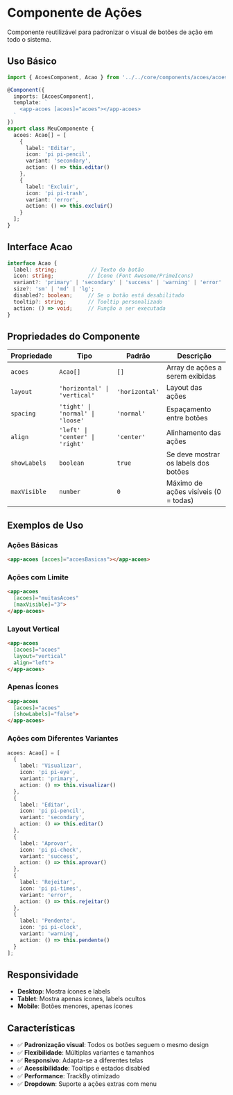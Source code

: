 # Componente de Ações

Componente reutilizável para padronizar o visual de botões de ação em todo o sistema.

## Uso Básico

```typescript
import { AcoesComponent, Acao } from '../../core/components/acoes/acoes.component';

@Component({
  imports: [AcoesComponent],
  template: `
    <app-acoes [acoes]="acoes"></app-acoes>
  `
})
export class MeuComponente {
  acoes: Acao[] = [
    {
      label: 'Editar',
      icon: 'pi pi-pencil',
      variant: 'secondary',
      action: () => this.editar()
    },
    {
      label: 'Excluir',
      icon: 'pi pi-trash',
      variant: 'error',
      action: () => this.excluir()
    }
  ];
}
```

## Interface Acao

```typescript
interface Acao {
  label: string;           // Texto do botão
  icon: string;           // Ícone (Font Awesome/PrimeIcons)
  variant?: 'primary' | 'secondary' | 'success' | 'warning' | 'error' | 'ghost';
  size?: 'sm' | 'md' | 'lg';
  disabled?: boolean;     // Se o botão está desabilitado
  tooltip?: string;       // Tooltip personalizado
  action: () => void;     // Função a ser executada
}
```

## Propriedades do Componente

| Propriedade | Tipo | Padrão | Descrição |
|-------------|------|--------|-----------|
| `acoes` | `Acao[]` | `[]` | Array de ações a serem exibidas |
| `layout` | `'horizontal' \| 'vertical'` | `'horizontal'` | Layout das ações |
| `spacing` | `'tight' \| 'normal' \| 'loose'` | `'normal'` | Espaçamento entre botões |
| `align` | `'left' \| 'center' \| 'right'` | `'center'` | Alinhamento das ações |
| `showLabels` | `boolean` | `true` | Se deve mostrar os labels dos botões |
| `maxVisible` | `number` | `0` | Máximo de ações visíveis (0 = todas) |

## Exemplos de Uso

### Ações Básicas
```html
<app-acoes [acoes]="acoesBasicas"></app-acoes>
```

### Ações com Limite
```html
<app-acoes 
  [acoes]="muitasAcoes" 
  [maxVisible]="3">
</app-acoes>
```

### Layout Vertical
```html
<app-acoes 
  [acoes]="acoes" 
  layout="vertical"
  align="left">
</app-acoes>
```

### Apenas Ícones
```html
<app-acoes 
  [acoes]="acoes" 
  [showLabels]="false">
</app-acoes>
```

### Ações com Diferentes Variantes
```typescript
acoes: Acao[] = [
  {
    label: 'Visualizar',
    icon: 'pi pi-eye',
    variant: 'primary',
    action: () => this.visualizar()
  },
  {
    label: 'Editar',
    icon: 'pi pi-pencil',
    variant: 'secondary',
    action: () => this.editar()
  },
  {
    label: 'Aprovar',
    icon: 'pi pi-check',
    variant: 'success',
    action: () => this.aprovar()
  },
  {
    label: 'Rejeitar',
    icon: 'pi pi-times',
    variant: 'error',
    action: () => this.rejeitar()
  },
  {
    label: 'Pendente',
    icon: 'pi pi-clock',
    variant: 'warning',
    action: () => this.pendente()
  }
];
```

## Responsividade

- **Desktop**: Mostra ícones e labels
- **Tablet**: Mostra apenas ícones, labels ocultos
- **Mobile**: Botões menores, apenas ícones

## Características

- ✅ **Padronização visual**: Todos os botões seguem o mesmo design
- ✅ **Flexibilidade**: Múltiplas variantes e tamanhos
- ✅ **Responsivo**: Adapta-se a diferentes telas
- ✅ **Acessibilidade**: Tooltips e estados disabled
- ✅ **Performance**: TrackBy otimizado
- ✅ **Dropdown**: Suporte a ações extras com menu
